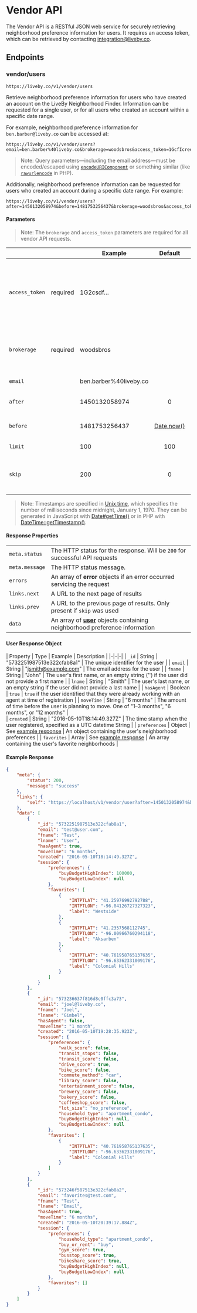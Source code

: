 # Vendor API

The Vendor API is a RESTful JSON web service for securely retrieving neighborhood preference information for users. It requires an access token, which can be retrieved by contacting [integration@liveby.co].

  [integration@liveby.co]: mailto:integration@liveby.co

## Endpoints

### vendor/users

`https://liveby.co/v1/vendor/users`

Retrieve neighborhood preference information for users who have created an account on the LiveBy Neighborhood Finder. Information can be requested for a single user, or for all users who created an account within a specific date range.

For example, neighborhood preference information for `ben.barber@liveby.co` can be accessed at:

```
https://liveby.co/v1/vendor/users?email=ben.barber%40liveby.co&brokerage=woodsbros&access_token=1GcfIcreeoOLXcXnQl6B%2Fqriggt79LIyGzMb5tc1YLU%3D
```

> Note: Query parameters—including the email address—must be encoded/escaped using [`encodeURIComponent`](https://developer.mozilla.org/en-US/docs/Web/JavaScript/Reference/Global_Objects/encodeURIComponent) or something similar (like [`rawurlencode`](http://us3.php.net/manual/ro/function.rawurlencode.php) in PHP).

Additionally, neighborhood preference information can be requested for users who created an account during a specific date range. For example:

```
https://liveby.co/v1/vendor/users?after=1450132058974&before=1481753256437&brokerage=woodsbros&access_token=1GcfIcreeoOLXcXnQl6B%2Fqriggt79LIyGzMb5tc1YLU%3D
```

#### Parameters

> Note: The `brokerage` and `access_token` parameters are required for all vendor API requests.

|                |          | Example   | Default  | Description | 
|-|-|-|:-:|-|
| `access_token` | required | 1G2csdf…  | |  The access\_token provided to your brokerage or vendor. Contact [integration@liveby.co] to retrieve an API access token or invalidate a compromised token.          |
| `brokerage`    | required | woodsbros |  | The brokerage identifier, which is the same as the last part of the neighborhood finder URL.          |
| `email`        |          | ben.barber%40liveby.co |  | A URL-encoded email address         |
| `after`        |          | 1450132058974 |  0 | A Unix timestamp (in milliseconds) for the beginning date range |
| `before`       |          | 1481753256437 | [Date.now()] | A Unix timestamp (in milliseconds) for the ending date range |
| `limit`        |          | 100           | 100 | The number of users to return, up to 1000 |
| `skip`         |          | 200           |  0  | The starting point in the user result. Use with `limit` to implement pagination for results |


> Note: Timestamps are specified in [Unix time], which specifies the number of milliseconds since midnight, January 1, 1970. They can be generated in JavaScript with [Date#getTime()] or in PHP with [DateTime::getTimestamp()].
  
  [Unix time]: https://en.wikipedia.org/wiki/Unix_time
  [Date.now()]: https://developer.mozilla.org/en-US/docs/Web/JavaScript/Reference/Global_Objects/Date/now
  [DateTime::getTimestamp()]: http://php.net/manual/en/datetime.gettimestamp.php
  [Date#getTime()]: https://developer.mozilla.org/en-US/docs/Web/JavaScript/Reference/Global_Objects/Date/getTime

#### Response Properties

| | |
|-|-|
| `meta.status` | The HTTP status for the response. Will be `200` for successful API requests |
| `meta.message`| The HTTP status message. |
| `errors`| An array of **error** objects if an error occurred servicing the request |
| `links.next` | A URL to the next page of results | 
| `links.prev` | A URL to the previous page of results. Only present if `skip` was used | 
| `data` | An array of [**user**](#user-response-object) objects containing neighborhood preference information |

#### User Response Object

| Property | Type | Example | Description |
|-|-|-|
| `_id` | String | "5732251987513e322cfab8a1" | The unique identifier for the user |
| `email` | String | "jsmith@example.com" | The email address for the user |
| `fname` | String | "John" | The user's first name, or an empty string ('') if the user did not provide a first name |
| `lname` | String | "Smith" | The user's last name, or an empty string if the user did not provide a last name |
| `hasAgent` | Boolean | `true` | `true` if the user identified that they were already working with an agent at time of registration |
| `moveTime` | String | "6 months" | The amount of time before the user is planning to move. One of "1–3 months", "6 months", or "12 months" |  
| `created` | String | "2016-05-10T18:14:49.327Z" | The time stamp when the user registered, specified as a UTC datetime String |
| `preferences` | Object | See [example response](#example-response) | An object containing the user's neighborhood preferences |
| `favorites` | Array | See [example response](#example-response) | An array containing the user's favorite neighborhoods |

#### Example Response
```json
{
    "meta": {
        "status": 200,
        "message": "success"
    },
    "links": {
        "self": "https://localhost/v1/vendor/user?after=1450132058974&before=1481753256437&&brokerage=liveby&access_token=1GcfIcreeoOLXcXnQl6B%2Fqriggt79LIyGzMb5tc1YLU%3D"
    },
    "data": [
        {
            "_id": "5732251987513e322cfab8a1",
            "email": "test@user.com",
            "fname": "Test",
            "lname": "User",
            "hasAgent": true,
            "moveTime": "6 months",
            "created": "2016-05-10T18:14:49.327Z",
            "session": {
                "preferences": {
                    "buyBudgetHighIndex": 100000,
                    "buyBudgetLowIndex": null
                },
                "favorites": [
                    {
                        "INTPTLAT": "41.25976992792788",
                        "INTPTLON": "-96.04126727327323",
                        "label": "Westside"
                    },
                    {
                        "INTPTLAT": "41.2357568112745",
                        "INTPTLON": "-96.00966760294118",
                        "label": "Aksarben"
                    },
                    {
                        "INTPTLAT": "40.761958765137635",
                        "INTPTLON": "-96.63362331009176",
                        "label": "Colonial Hills"
                    }
                ]
            }
        },
        {
            "_id": "573236637f816d8c0ffc3a73",
            "email": "joel@liveby.co",
            "fname": "Joel",
            "lname": "Gimbel",
            "hasAgent": false,
            "moveTime": "1 month",
            "created": "2016-05-10T19:28:35.923Z",
            "session": {
                "preferences": {
                    "walk_score": false,
                    "transit_stops": false,
                    "transit_score": false,
                    "drive_score": true,
                    "bike_score": false,
                    "commute_method": "car",
                    "library_score": false,
                    "entertainment_score": false,
                    "brewery_score": false,
                    "bakery_score": false,
                    "coffeeshop_score": false,
                    "lot_size": "no_preference",
                    "household_type": "apartment_condo",
                    "buyBudgetHighIndex": null,
                    "buyBudgetLowIndex": null
                },
                "favorites": [
                    {
                        "INTPTLAT": "40.761958765137635",
                        "INTPTLON": "-96.63362331009176",
                        "label": "Colonial Hills"
                    }
                ]
            }
        },
        {
            "_id": "573246f587513e322cfab8a2",
            "email": "favorites@test.com",
            "fname": "Test",
            "lname": "Email",
            "hasAgent": true,
            "moveTime": "6 months",
            "created": "2016-05-10T20:39:17.884Z",
            "session": {
                "preferences": {
                    "household_type": "apartment_condo",
                    "buy_or_rent": "buy",
                    "gym_score": true,
                    "busstop_score": true,
                    "bikeshare_score": true,
                    "buyBudgetHighIndex": null,
                    "buyBudgetLowIndex": null
                },
                "favorites": []
            }
        }
    ]
}
```